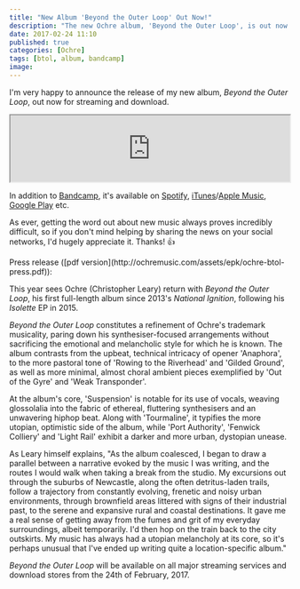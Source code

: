 ```yaml
---
title: "New Album 'Beyond the Outer Loop' Out Now!"
description: "The new Ochre album, 'Beyond the Outer Loop', is out now for streaming and download."
date: 2017-02-24 11:10
published: true
categories: [Ochre]
tags: [btol, album, bandcamp]
image:
---
```

I'm very happy to announce the release of my new album, *Beyond the Outer Loop*, out now for streaming and download.

<iframe style="width: 100%; height: 120px;" src="https://bandcamp.com/EmbeddedPlayer/album=506275920/size=large/bgcol=ffffff/linkcol=EA5727/tracklist=false/artwork=small/transparent=true/"></iframe>

In addition to [Bandcamp](https://ochre.bandcamp.com/album/beyond-the-outer-loop), it's available on [Spotify](https://open.spotify.com/album/6gOkTOsw1ax9UYZ5zVghOu), [iTunes](https://itunes.apple.com/us/album/id1203813166?app=itunes)/[Apple Music](https://itunes.apple.com/us/album/id1203813166), [Google Play](https://play.google.com/store/music/album?id=B25oheggnkic5b6ohrzuxqvlt3q) etc.

As ever, getting the word out about new music always proves incredibly difficult, so if you don't mind helping by sharing the news on your social networks, I'd hugely appreciate it. Thanks! :+1:

<!--more-->Press release ([pdf version](http://ochremusic.com/assets/epk/ochre-btol-press.pdf)):

This year sees Ochre (Christopher Leary) return with *Beyond
the Outer Loop*, his first full-length album since 2013's
*National Ignition*, following his *Isolette* EP in 2015.

*Beyond the Outer Loop* constitutes a refinement of Ochre's
trademark musicality, paring down his synthesiser-focused
arrangements without sacrificing the emotional and
melancholic style for which he is known. The album contrasts
from the upbeat, technical intricacy of opener 'Anaphora', to
the more pastoral tone of 'Rowing to the Riverhead' and
'Gilded Ground', as well as more minimal, almost choral
ambient pieces exemplified by 'Out of the Gyre' and 'Weak
Transponder'.

At the album's core, 'Suspension' is notable for its use of
vocals, weaving glossolalia into the fabric of ethereal,
fluttering synthesisers and an unwavering hiphop beat. Along
with 'Tourmaline', it typifies the more utopian, optimistic side
of the album, while 'Port Authority', 'Fenwick Colliery' and
'Light Rail' exhibit a darker and more urban, dystopian
unease.

As Leary himself explains, "As the album coalesced, I began
to draw a parallel between a narrative evoked by the music I
was writing, and the routes I would walk when taking a break
from the studio. My excursions out through the suburbs of
Newcastle, along the often detritus-laden trails, follow a
trajectory from constantly evolving, frenetic and noisy urban
environments, through brownfield areas littered with signs of
their industrial past, to the serene and expansive rural and
coastal destinations. It gave me a real sense of getting away
from the fumes and grit of my everyday surroundings, albeit
temporarily. I'd then hop on the train back to the city outskirts.
My music has always had a utopian melancholy at its core,
so it's perhaps unusual that I've ended up writing quite a
location-specific album."

*Beyond the Outer Loop* will be available on all major
streaming services and download stores from the 24th of
February, 2017.
